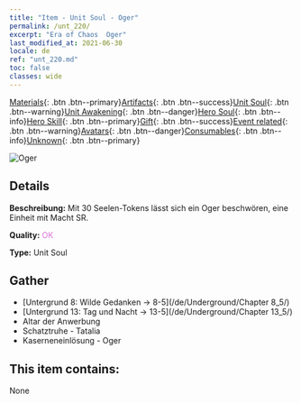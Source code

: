 ```yaml
---
title: "Item - Unit Soul - Oger"
permalink: /unt_220/
excerpt: "Era of Chaos  Oger"
last_modified_at: 2021-06-30
locale: de
ref: "unt_220.md"
toc: false
classes: wide
---
```

 [Materials](/ItemsDE/){: .btn .btn--primary}[Artifacts](/ItemsDE/Artifacts/){: .btn .btn--success}[Unit Soul](/ItemsDE/UnitSoul/){: .btn .btn--warning}[Unit Awakening](/ItemsDE/UnitAwakening/){: .btn .btn--danger}[Hero Soul](/ItemsDE/HeroSoul/){: .btn .btn--info}[Hero Skill](/ItemsDE/HeroSkill/){: .btn .btn--primary}[Gift](/ItemsDE/Gift/){: .btn .btn--success}[Event related](/ItemsDE/Events/){: .btn .btn--warning}[Avatars](/ItemsDE/Avatars/){: .btn .btn--danger}[Consumables](/ItemsDE/Consumables/){: .btn .btn--info}[Unknown](/ItemsDE/Unknown/){: .btn .btn--primary}

 ![Oger](/images/u/ti_shirenmo.jpg)

## Details
 **Beschreibung:** Mit 30 Seelen-Tokens lässt sich ein Oger beschwören, eine Einheit mit Macht SR.

 **Quality:** <span style="color: #DA70D6">OK</span>

 **Type:** Unit Soul

## Gather

*    [Untergrund 8: Wilde Gedanken -> 8-5](/de/Underground/Chapter 8_5/) 
*    [Untergrund 13: Tag und Nacht -> 13-5](/de/Underground/Chapter 13_5/) 
*    Altar der Anwerbung 
*    Schatztruhe - Tatalia 
*    Kaserneneinlösung - Oger 

## This item contains:

  None


